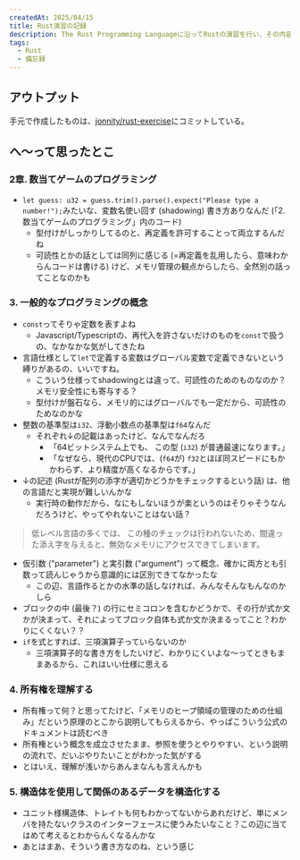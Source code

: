 ```yaml
---
createdAt: 2025/04/15
title: Rust演習の記録
description: The Rust Programming Languageに沿ってRustの演習を行い、その内容を記録する
tags: 
  - Rust
  - 備忘録
---
```


## アウトプット

<!-- TODO: Privateリポジトリになってるから、公開する -->
手元で作成したものは、[jonnity/rust-exercise](https://github.com/jonnity/rust-exercise)にコミットしている。


## へ～って思ったとこ

### 2章. 数当てゲームのプログラミング

* `let guess: u32 = guess.trim().parse().expect("Please type a number!");`みたいな、変数名使い回す (shadowing) 書き方ありなんだ (「2. 数当てゲームのプログラミング」内のコード)
  * 型付けがしっかりしてるのと、再定義を許可することって両立するんだね
  * 可読性とかの話としては同列に感じる (=再定義を乱用したら、意味わからんコードは書ける) けど、メモリ管理の観点からしたら、全然別の話ってことなのかも

### 3. 一般的なプログラミングの概念

* `const`ってそりゃ定数を表すよね
  * Javascript/Typescriptの、再代入を許さないだけのものを`const`で扱うの、なかなかな気がしてきたね
* 言語仕様として`let`で定義する変数はグローバル変数で定義できないという縛りがあるの、いいですね。
  * こういう仕様ってshadowingとは違って、可読性のためのものなのか？メモリ安全性にも寄与する？
  * 型付けが盤石なら、メモリ的にはグローバルでも一定だから、可読性のためなのかな
* 整数の基準型は`i32`、浮動小数点の基準型は`f64`なんだ
  * それぞれ↓の記載はあったけど、なんでなんだろ
    * 「64ビットシステム上でも、 この型 (`i32`) が普通最速になります。」
    * 「なぜなら、現代のCPUでは、(`f64`が) `f32`とほぼ同スピードにもかかわらず、より精度が高くなるからです。」
* ↓の記述 (Rustが配列の添字が適切かどうかをチェックするという話) は、他の言語だと実現が難しいんかな
  * 実行時の動作だから、なにもしないほうが楽というのはそりゃそうなんだろうけど、やってやれないことはない話？

> 低レベル言語の多くでは、 この種のチェックは行われないため、間違った添え字を与えると、無効なメモリにアクセスできてしまいます。 

* 仮引数 ("parameter") と実引数 ("argument") って概念、確かに両方とも引数って読んじゃうから意識的には区別できてなかったな
  * この辺、言語作るとかの水準の話しなければ、みんなそんなもんなのかしら
* ブロックの中 (最後？) の行にセミコロンを含むかどうかで、その行が式か文かが決まって、それによってブロック自体も式か文か決まるってこと？わかりにくくない？？
* `if`を式とすれば、三項演算子っていらないのか
  * 三項演算子的な書き方をしたいけど、わかりにくいよな～ってときもままあるから、これはいい仕様に思える

### 4. 所有権を理解する

* 所有権って何？と思ってたけど、「メモリのヒープ領域の管理のための仕組み」だという原理のとこから説明してもらえるから、やっぱこういう公式のドキュメントは読むべき
* 所有権という概念を成立させたまま、参照を使うとやりやすい、という説明の流れで、だいぶやりたいことがわかった気がする
* とはいえ、理解が浅いからあんまなんも言えんかも

### 5. 構造体を使用して関係のあるデータを構造化する

* ユニット様構造体、トレイトも何もわかってないからあれだけど、単にメンバを持たないクラスのインターフェースに使うみたいなこと？この辺に当てはめて考えるとわからんくなるんかな
* あとはまあ、そういう書き方なのね、という感じ

### 